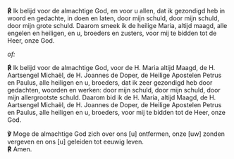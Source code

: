 **℟** Ik belijd voor de almachtige God, en voor u allen, dat ik gezondigd
heb in woord en gedachte, in doen en laten, door mijn schuld, door mijn
schuld, door mijn grote schuld. Daarom smeek ik de heilige Maria, altijd
maagd, alle engelen en heiligen, en u, broeders en zusters, voor mij te
bidden tot de Heer, onze God.

*of:*

**℟** Ik belijd voor de almachtige God, voor de H. Maria altijd Maagd, de
H. Aartsengel Michaël, de H. Joannes de Doper, de Heilige Apostelen
Petrus en Paulus, alle heiligen en u, broeders, dat ik zeer gezondigd
heb door gedachten, woorden en werken: door mijn schuld, door mijn
schuld, door mijn allergrootste schuld. Daarom bid ik de H. Maria,
altijd Maagd, de H. Aartsengel Michaël, de H. Joannes de Doper, de
Heilige Apostelen Petrus en Paulus, alle heiligen en u, broeders, voor
mij te bidden tot de Heer, onze God.

**℣** Moge de almachtige God zich over ons \[u\] ontfermen, onze \[uw\]
zonden vergeven en ons \[u\] geleiden tot eeuwig leven.  
**℟** Amen.
